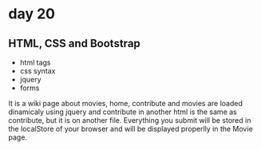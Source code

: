 # day 20

## HTML, CSS and Bootstrap

- html tags
- css syntax
- jquery
- forms

It is a wiki page about movies, home, contribute and movies are loaded dinamicaly using jquery and contribute in another html is the same as contribute, but it is on another file. Everything you submit will be stored in the localStore of your browser and will be displayed properlly in the Movie page.
